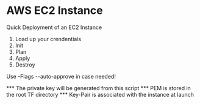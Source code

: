 # AWS EC2 Instance

Quick Deployment of an EC2 Instance 
1) Load up your crendentials
2) Init
3) Plan
4) Apply
5) Destroy

Use -Flags --auto-approve in case needed! 

*** The private key will be generated from this script
*** PEM is stored in the root TF directory
*** Key-Pair is associated with the instance at launch